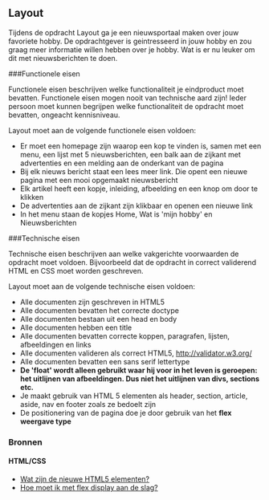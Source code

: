 ## Layout

Tijdens de opdracht Layout ga je een nieuwsportaal maken over jouw favoriete hobby. De opdrachtgever is geintresseerd in jouw hobby en zou graag meer informatie willen hebben over je hobby. Wat is er nu leuker om dit met nieuwsberichten te doen.

###Functionele eisen

Functionele eisen beschrijven welke functionaliteit je eindproduct moet bevatten. Functionele eisen mogen nooit van technische aard zijn! Ieder persoon moet kunnen begrijpen welke functionaliteit de opdracht moet bevatten, ongeacht kennisniveau.

Layout moet aan de volgende functionele eisen voldoen:

* Er moet een homepage zijn waarop een kop te vinden is, samen met een menu, een lijst met 5 nieuwsberichten, een balk aan de zijkant met advertenties en een melding aan de onderkant van de pagina
* Bij elk nieuws bericht staat een lees meer link. Die opent een nieuwe pagina met een mooi opgemaakt nieuwsbericht
* Elk artikel heeft een kopje, inleiding, afbeelding en een knop om door te klikken
* De advertenties aan de zijkant zijn klikbaar en openen een nieuwe link
* In het menu staan de kopjes Home, Wat is 'mijn hobby' en Nieuwsberichten

###Technische eisen

Technische eisen beschrijven aan welke vakgerichte voorwaarden de opdracht moet voldoen. Bijvoorbeeld dat de opdracht in correct validerend HTML en CSS moet worden geschreven.

Layout moet aan de volgende technische eisen voldoen:

* Alle documenten zijn geschreven in HTML5
* Alle documenten bevatten het correcte doctype
* Alle documenten bestaan uit een head en body
* Alle documenten hebben een title
* Alle documenten bevatten correcte koppen, paragrafen, lijsten, afbeeldingen en links
* Alle documenten valideren als correct HTML5, http://validator.w3.org/
* Alle documenten bevatten een sans serif lettertype
* **De 'float' wordt alleen gebruikt waar hij voor in het leven is geroepen: het uitlijnen van afbeeldingen. Dus niet het uitlijnen van divs, sections etc.**
* Je maakt gebruik van HTML 5 elementen als header, section, article, aside, nav en footer zoals ze bedoelt zijn
* De positionering van de pagina doe je door gebruik van het **flex weergave type**

### Bronnen
#### HTML/CSS

* [Wat zijn de nieuwe HTML5 elementen?](http://www.w3schools.com/html/html5_new_elements.asp)
* [Hoe moet ik met flex display aan de slag?](http://www.w3schools.com/cssref/css3_pr_flex.asp)
